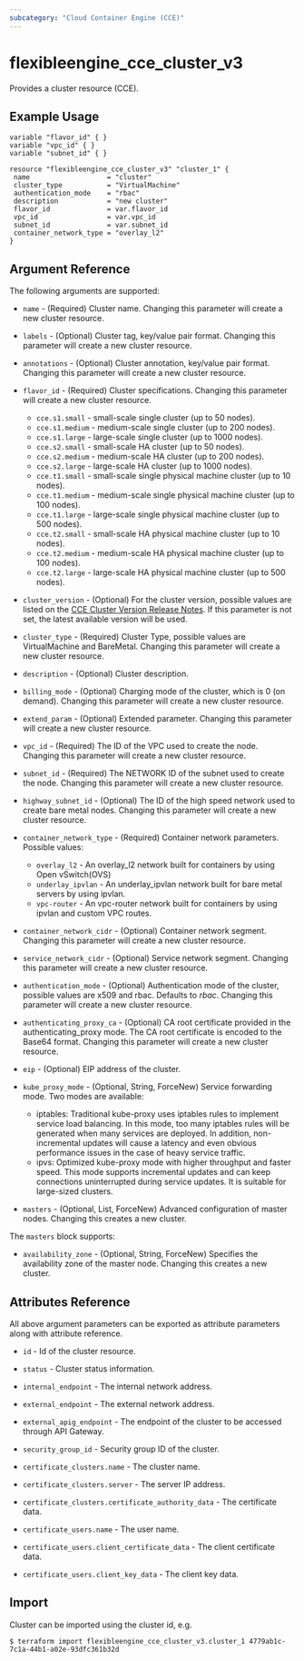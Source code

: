 ```yaml
---
subcategory: "Cloud Container Engine (CCE)"
---
```


# flexibleengine_cce_cluster_v3

Provides a cluster resource (CCE).

## Example Usage

 ```hcl
variable "flavor_id" { }
variable "vpc_id" { }
variable "subnet_id" { }
	
resource "flexibleengine_cce_cluster_v3" "cluster_1" {
  name                   = "cluster"
  cluster_type           = "VirtualMachine"
  authentication_mode    = "rbac"
  description            = "new cluster"
  flavor_id              = var.flavor_id
  vpc_id                 = var.vpc_id
  subnet_id              = var.subnet_id
  container_network_type = "overlay_l2"
}
```

## Argument Reference

The following arguments are supported:

* `name` - (Required) Cluster name. Changing this parameter will create a new cluster resource.

* `labels` - (Optional) Cluster tag, key/value pair format. Changing this parameter will create a new cluster resource.

* `annotations` - (Optional) Cluster annotation, key/value pair format. Changing this parameter will create a new cluster resource.

* `flavor_id` - (Required) Cluster specifications. Changing this parameter will create a new cluster resource.

  * `cce.s1.small` - small-scale single cluster (up to 50 nodes).
  * `cce.s1.medium` - medium-scale single cluster (up to 200 nodes).
  * `cce.s1.large` - large-scale single cluster (up to 1000 nodes).
  * `cce.s2.small` - small-scale HA cluster (up to 50 nodes).
  * `cce.s2.medium` - medium-scale HA cluster (up to 200 nodes).
  * `cce.s2.large` - large-scale HA cluster (up to 1000 nodes).
  * `cce.t1.small` - small-scale single physical machine cluster (up to 10 nodes).
  * `cce.t1.medium` - medium-scale single physical machine cluster (up to 100 nodes).
  * `cce.t1.large` - large-scale single physical machine cluster (up to 500 nodes).
  * `cce.t2.small` - small-scale HA physical machine cluster (up to 10 nodes).
  * `cce.t2.medium` - medium-scale HA physical machine cluster (up to 100 nodes).
  * `cce.t2.large` - large-scale HA physical machine cluster (up to 500 nodes).

* `cluster_version` - (Optional) For the cluster version, possible values are listed on the [CCE Cluster Version Release Notes](https://docs.prod-cloud-ocb.orange-business.com/usermanual2/cce/cce_01_0068.html). If this parameter is not set, the latest available version will be used.

* `cluster_type` - (Required) Cluster Type, possible values are VirtualMachine and BareMetal. Changing this parameter will create a new cluster resource.

* `description` - (Optional) Cluster description.

* `billing_mode` - (Optional) Charging mode of the cluster, which is 0 (on demand). Changing this parameter will create a new cluster resource.

* `extend_param` - (Optional) Extended parameter. Changing this parameter will create a new cluster resource.

* `vpc_id` - (Required) The ID of the VPC used to create the node. Changing this parameter will create a new cluster resource.

* `subnet_id` - (Required) The NETWORK ID of the subnet used to create the node. Changing this parameter will create a new cluster resource.

* `highway_subnet_id` - (Optional) The ID of the high speed network used to create bare metal nodes.
    Changing this parameter will create a new cluster resource.

* `container_network_type` - (Required) Container network parameters. Possible values:

  * `overlay_l2` - An overlay_l2 network built for containers by using Open vSwitch(OVS)
  * `underlay_ipvlan` - An underlay_ipvlan network built for bare metal servers by using ipvlan.
  * `vpc-router` - An vpc-router network built for containers by using ipvlan and custom VPC routes.

* `container_network_cidr` - (Optional) Container network segment. Changing this parameter will create a new cluster resource.

* `service_network_cidr` - (Optional) Service network segment. Changing this parameter will create a new cluster resource.

* `authentication_mode` - (Optional) Authentication mode of the cluster, possible values are x509 and rbac. Defaults to *rbac*.
    Changing this parameter will create a new cluster resource.

* `authenticating_proxy_ca` - (Optional) CA root certificate provided in the authenticating_proxy mode. The CA root certificate
    is encoded to the Base64 format. Changing this parameter will create a new cluster resource.

* `eip` - (Optional) EIP address of the cluster.

* `kube_proxy_mode` - (Optional, String, ForceNew) Service forwarding mode. Two modes are available:

  - iptables: Traditional kube-proxy uses iptables rules to implement service load balancing. In this mode, too many iptables rules
    will be generated when many services are deployed. In addition, non-incremental updates will cause a latency and even obvious
    performance issues in the case of heavy service traffic.
  - ipvs: Optimized kube-proxy mode with higher throughput and faster speed. This mode supports incremental updates and
    can keep connections uninterrupted during service updates. It is suitable for large-sized clusters.

* `masters` - (Optional, List, ForceNew) Advanced configuration of master nodes. Changing this creates a new cluster.

The `masters` block supports:

* `availability_zone` - (Optional, String, ForceNew) Specifies the availability zone of the master node. Changing this creates a new cluster.

## Attributes Reference

All above argument parameters can be exported as attribute parameters along with attribute reference.

* `id` -  Id of the cluster resource.

* `status` -  Cluster status information.

* `internal_endpoint` - The internal network address.

* `external_endpoint` - The external network address.

* `external_apig_endpoint` - The endpoint of the cluster to be accessed through API Gateway.

* `security_group_id` - Security group ID of the cluster.

* `certificate_clusters.name` - The cluster name.

* `certificate_clusters.server` - The server IP address.

* `certificate_clusters.certificate_authority_data` - The certificate data.

* `certificate_users.name` - The user name.

* `certificate_users.client_certificate_data` - The client certificate data.

* `certificate_users.client_key_data` - The client key data.

## Import

Cluster can be imported using the cluster id, e.g.

```
$ terraform import flexibleengine_cce_cluster_v3.cluster_1 4779ab1c-7c1a-44b1-a02e-93dfc361b32d  
```
